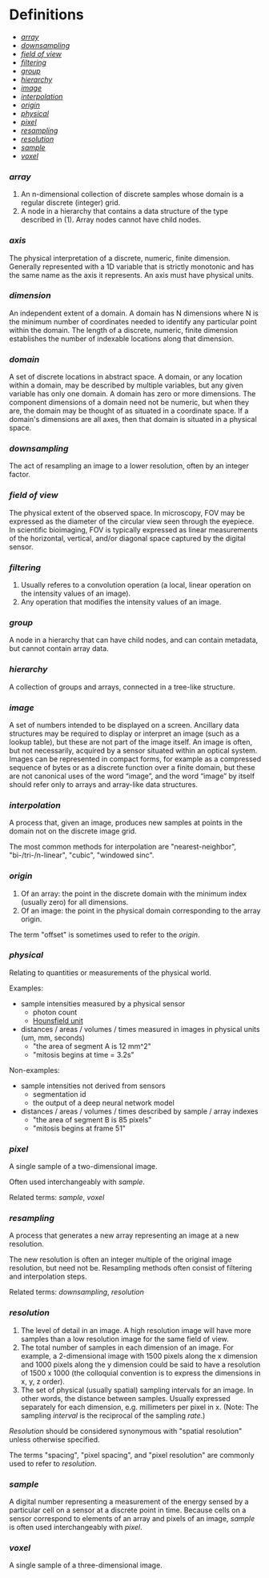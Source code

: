 # Definitions

- [*array*](#array)
- [*downsampling*](#downsampling)
- [*field of view*](#field-of-view)
- [*filtering*](#filtering)
- [*group*](#group)
- [*hierarchy*](#hierarchy)
- [*image*](#image)
- [*interpolation*](#interpolation)
- [*origin*](#origin)
- [*physical*](#physical)
- [*pixel*](#pixel)
- [*resampling*](#resampling)
- [*resolution*](#resolution)
- [*sample*](#sample)
- [*voxel*](#voxel)


### *array*
1. An n-dimensional collection of discrete samples whose domain is a regular discrete (integer) grid.
2. A node in a hierarchy that contains a data structure of the type described in (1). Array nodes cannot have child nodes.

### *axis*
The physical interpretation of a discrete, numeric, finite dimension. Generally represented with a 1D variable that is strictly monotonic and has the same name as the axis it represents. An axis must have physical units.

### *dimension*
An independent extent of a domain. A domain has N dimensions where N is the minimum number of coordinates needed to identify any particular point within the domain. The length of a discrete, numeric, finite dimension establishes the number of indexable locations along that dimension.

### *domain*
A set of discrete locations in abstract space. A domain, or any location within a domain, may be described by multiple variables, but any given variable has only one domain. A domain has zero or more dimensions. The component dimensions of a domain need not be numeric, but when they are, the domain may be thought of as situated in a coordinate space. If a domain's dimensions are all axes, then that domain is situated in a physical space.

### *downsampling*
The act of resampling an image to a lower resolution, often by an integer factor.

### *field of view*
The physical extent of the observed space. In microscopy, FOV may be expressed as the diameter of the circular view seen through the eyepiece. In scientific bioimaging, FOV is typically expressed as linear measurements of the horizontal, vertical, and/or diagonal space captured by the digital sensor.   

### *filtering*
1. Usually referes to a convolution operation (a local, linear operation on the intensity values of an image).
2. Any operation that modifies the intensity values of an image.

### *group*
A node in a hierarchy that can have child nodes, and can contain metadata, but cannot contain array data.

### *hierarchy*
A collection of groups and arrays, connected in a tree-like structure.

### *image*
A set of numbers intended to be displayed on a screen. Ancillary data structures may be required to display or interpret an image (such as a lookup table), but these are not part of the image itself. An image is often, but not necessarily, acquired by a sensor situated within an optical system. Images can be represented in compact forms, for example as a compressed sequence of bytes or as a discrete function over a finite domain, but these are not canonical uses of the word “image”, and the word “image” by itself should refer only to arrays and array-like data structures.

### *interpolation*
A process that, given an image, produces new samples at points in the domain not on the discrete image grid.

The most common methods for interpolation are "nearest-neighbor", "bi-/tri-/n-linear", "cubic", "windowed sinc".

### *origin*
1. Of an array: the point in the discrete domain with the minimum index (usually zero) for all dimensions.
2. Of an image: the point in the physical domain corresponding to the array origin.

The term "offset" is sometimes used to refer to the *origin*.

### *physical*
Relating to quantities or measurements of the physical world.

Examples:
* sample intensities measured by a physical sensor
    * photon count
    * [Hounsfield unit](https://en.wikipedia.org/wiki/Hounsfield_scale)
* distances / areas / volumes / times measured in images in physical units (um, mm, seconds)
    * "the area of segment A is 12 mm^2"
    * "mitosis begins at time = 3.2s"

Non-examples:
* sample intensities not derived from sensors
    * segmentation id
    * the output of a deep neural network model
* distances / areas / volumes / times described by sample / array indexes
    * "the area of segment B is 85 pixels"
    * "mitosis begins at frame 51"

### *pixel*
A single sample of a two-dimensional image.

Often used interchangeably with *sample*.

Related terms: *sample*, *voxel*

### *resampling*
A process that generates a new array representing an image at a new resolution. 

The new resolution is often an integer multiple of the original image resolution, but need not be. Resampling methods often
consist of filtering and interpolation steps.

Related terms: *downsampling*, *resolution*

### *resolution*

1. The level of detail in an image. A high resolution image will have more samples than a low resolution image for the same field of view. 
2. The total number of samples in each dimension of an image. For example, a 2-dimensional image with 1500 pixels along the x dimension and 1000 pixels along the y dimension could be said to have a resolution of 1500 x 1000 (the colloquial convention is to express the dimensions in x, y, z order).
3. The set of physical (usually spatial) sampling intervals for an image. In other words, the distance between samples. Usually expressed separately for each dimension, e.g. millimeters per pixel in x. (Note: The sampling *interval* is the reciprocal of the sampling *rate*.)

*Resolution* should be considered synonymous with "spatial resolution" unless otherwise specified.

The terms "spacing", "pixel spacing", and "pixel resolution" are commonly used to refer to *resolution*.

### *sample*
A digital number representing a measurement of the energy sensed by a particular cell on a sensor at a discrete point in time. Because cells on a sensor correspond to elements of an array and pixels of an image, *sample* is often used interchangeably with *pixel*.

### *voxel*
A single sample of a three-dimensional image.

